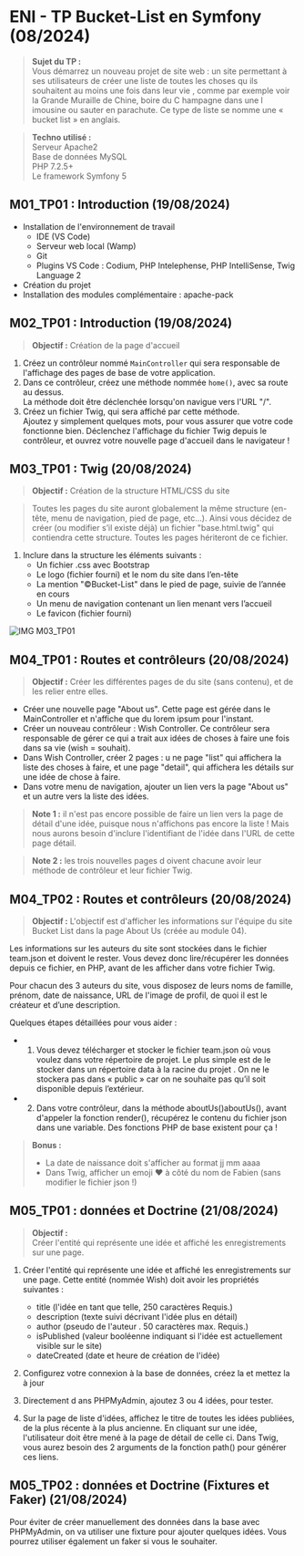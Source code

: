 # ENI - TP Bucket-List en Symfony (08/2024)
>**Sujet du TP :**  
Vous démarrez un nouveau projet de site web : un site permettant à ses utilisateurs de créer
une liste de toutes les choses qu ils souhaitent au moins une fois dans leur vie , comme par
exemple voir la Grande Muraille de Chine, boire du C hampagne dans une l imousine ou
sauter en parachute. Ce type de liste se nomme une « bucket list » en anglais.

>**Techno utilisé :**  
Serveur Apache2  
Base de données MySQL  
PHP 7.2.5+  
Le framework Symfony 5

## M01_TP01 : Introduction (19/08/2024)
- Installation de l'environnement de travail
    - IDE (VS Code)
    - Serveur web local (Wamp)
    - Git
    - Plugins VS Code : Codium, PHP Intelephense, PHP IntelliSense, Twig Language 2
- Création du projet
- Installation des modules complémentaire : apache-pack

## M02_TP01 : Introduction (19/08/2024)
>**Objectif :** Création de la page d'accueil  

1. Créez un contrôleur nommé ``MainController`` qui sera responsable de l'affichage des
pages de base de votre application.
2. Dans ce contrôleur, créez une méthode nommée ``home()``, avec sa route au dessus.   
La méthode doit être déclenchée lorsqu'on navigue vers l'URL "/".
3. Créez un fichier Twig, qui sera affiché par cette méthode.  
Ajoutez y simplement quelques mots, pour vous assurer que votre code fonctionne bien.  Déclenchez l'affichage du fichier Twig depuis le contrôleur, et ouvrez votre nouvelle page d'accueil dans le navigateur !

## M03_TP01 : Twig (20/08/2024)
>**Objectif :** Création de la structure HTML/CSS du site

>Toutes les pages du site auront globalement la même structure (en-tête, menu de navigation, pied de page, etc…). Ainsi vous décidez de créer (ou modifier s’il existe déjà) un fichier "base.html.twig" qui contiendra cette structure. Toutes les pages hériteront de ce fichier.

1. Inclure dans la structure les éléments suivants :
    - Un fichier .css avec Bootstrap
    - Le logo (fichier fourni) et le nom du site dans l’en-tête
    - La mention "©Bucket-List" dans le pied de page, suivie de l’année en cours
    - Un menu de navigation contenant un lien menant vers l’accueil
    - Le favicon (fichier fourni)

![IMG M03_TP01](;/docs/M03_TP01.jpg "Titre de l'image")

## M04_TP01 : Routes et contrôleurs (20/08/2024)
>**Objectif :** Créer les différentes pages de du site (sans contenu), et de les relier entre elles.

- Créer une nouvelle page "About us". Cette page est gérée dans le MainController
et n'affiche que du lorem ipsum pour l'instant.
- Créer un nouveau contrôleur : Wish Controller. Ce contrôleur sera responsable de
gérer ce qui a trait aux idées de choses à faire une fois dans sa vie (wish = souhait).
- Dans Wish Controller, créer 2 pages : u ne page "list" qui affichera la liste des choses à
faire, et une page "detail", qui affichera les détails sur une idée de chose à faire.
- Dans votre menu de navigation, ajouter un lien vers la page "About us" et un autre
vers la liste des idées.

>**Note 1 :**
il n'est pas encore possible de faire un lien vers la page de détail d'une idée, puisque
nous n'affichons pas encore la liste ! Mais nous aurons besoin d'inclure l'identifiant de l'idée
dans l'URL de cette page détail.

>**Note 2 :**
les trois nouvelles pages d oivent chacune avoir leur méthode de contrôleur et leur
fichier Twig.

## M04_TP02 : Routes et contrôleurs (20/08/2024)
>**Objectif :** L'objectif est d'afficher les informations sur l'équipe du site Bucket
List dans la page About Us (créée au module 04).

Les informations sur les auteurs du site sont stockées dans le fichier team.json
et doivent le rester. Vous devez donc lire/récupérer les données depuis ce fichier, en PHP, avant de les afficher dans votre fichier Twig.

Pour chacun des 3 auteurs du site, vous disposez de leurs noms de famille, prénom, date de
naissance, URL de l'image de profil, de quoi il est le créateur et d’une description.

Quelques étapes détaillées pour vous aider :
- 1. Vous devez télécharger et stocker le fichier team.json où vous voulez dans votre
répertoire de projet. Le plus simple est de le stocker dans un répertoire data à la racine
du projet . On ne le stockera pas dans « public » car on ne souhaite pas qu’il soit
disponible depuis l’extérieur.
- 2. Dans votre contrôleur, dans la méthode aboutUs()aboutUs(), avant d'appeler la
fonction render(), récupérez le contenu du fichier json dans une variable. Des fonctions PHP de base existent pour ça !

>**Bonus :**
>- La date de naissance doit s'afficher au format jj mm aaaa
>- Dans Twig, afficher un emoji ❤ à côté du nom de Fabien (sans modifier le fichier json !)


## M05_TP01 : données et Doctrine (21/08/2024)
>**Objectif :**  
Créer l'entité qui représente une idée et affiché les enregistrements sur une page. 

1. Créer l'entité qui représente une idée et affiché les enregistrements sur une page. Cette entité (nommée Wish) doit avoir les propriétés suivantes :
    - title (l'idée en tant que telle, 250 caractères Requis.)
    - description (texte suivi décrivant l'idée plus en détail)
    - author (pseudo de l'auteur . 50 caractères max. Requis.)
    - isPublished (valeur booléenne indiquant si l'idée est actuellement visible sur le site)
    - dateCreated (date et heure de création de l'idée)

2. Configurez votre connexion à la base de données, créez la et mettez la à jour
3. Directement d ans PHPMyAdmin, ajoutez 3 ou 4 idées, pour tester.
4. Sur la page de liste d'idées, affichez le titre de toutes les idées publiées, de la plus récente à la plus ancienne. En cliquant sur une idée, l'utilisateur doit être mené à la page de détail de celle ci. Dans Twig, vous aurez besoin des 2 arguments de la fonction path() pour générer ces liens.


## M05_TP02 : données et Doctrine (Fixtures et Faker) (21/08/2024)
Pour éviter de créer manuellement des données dans la base avec PHPMyAdmin, on va utiliser
une fixture pour ajouter quelques idées. Vous pourrez utiliser également un faker si vous le
souhaiter.
